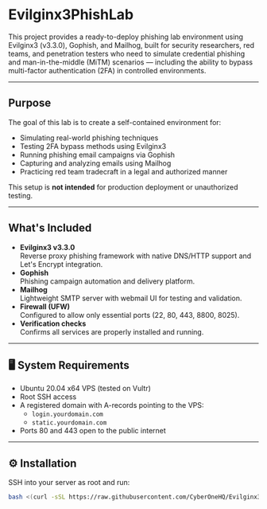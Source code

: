# Evilginx3PhishLab

This project provides a ready-to-deploy phishing lab environment using Evilginx3 (v3.3.0), Gophish, and Mailhog, built for security researchers, red teams, and penetration testers who need to simulate credential phishing and man-in-the-middle (MiTM) scenarios — including the ability to bypass multi-factor authentication (2FA) in controlled environments.

---

##  Purpose

The goal of this lab is to create a self-contained environment for:

- Simulating real-world phishing techniques
- Testing 2FA bypass methods using Evilginx3
- Running phishing email campaigns via Gophish
- Capturing and analyzing emails using Mailhog
- Practicing red team tradecraft in a legal and authorized manner

This setup is **not intended** for production deployment or unauthorized testing.

---

##  What's Included

- **Evilginx3 v3.3.0**  
  Reverse proxy phishing framework with native DNS/HTTP support and Let's Encrypt integration.
- **Gophish**  
  Phishing campaign automation and delivery platform.
- **Mailhog**  
  Lightweight SMTP server with webmail UI for testing and validation.
- **Firewall (UFW)**  
  Configured to allow only essential ports (22, 80, 443, 8800, 8025).
- **Verification checks**  
  Confirms all services are properly installed and running.

---

## 🖥 System Requirements

- Ubuntu 20.04 x64 VPS (tested on Vultr)
- Root SSH access
- A registered domain with A-records pointing to the VPS:
  - `login.yourdomain.com`
  - `static.yourdomain.com`
- Ports 80 and 443 open to the public internet

---

## ⚙️ Installation

SSH into your server as root and run:

```bash
bash <(curl -sSL https://raw.githubusercontent.com/CyberOneHQ/Evilginx3PhishLab/refs/heads/main/install.sh)
